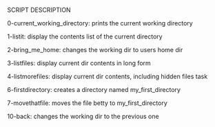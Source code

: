 SCRIPT DESCRIPTION

0-current_working_directory: prints the current working directory

1-listit: display the contents list of the current directory

2-bring_me_home: changes the working dir to users home dir

3-listfiles: display current dir contents in long form

4-listmorefiles: display current dir contents, including hidden files task

6-firstdirectory: creates a directory named my_first_directory

7-movethatfile: moves the file betty to my_first_directory

10-back: changes the working dir to the previous one


